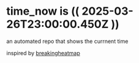 # time_now is (( 2025-03-26T23:00:00.450Z ))

an automated repo that shows the currnent time

inspired by [breakingheatmap](https://github.com/breakingheatmap/breakingheatmap)